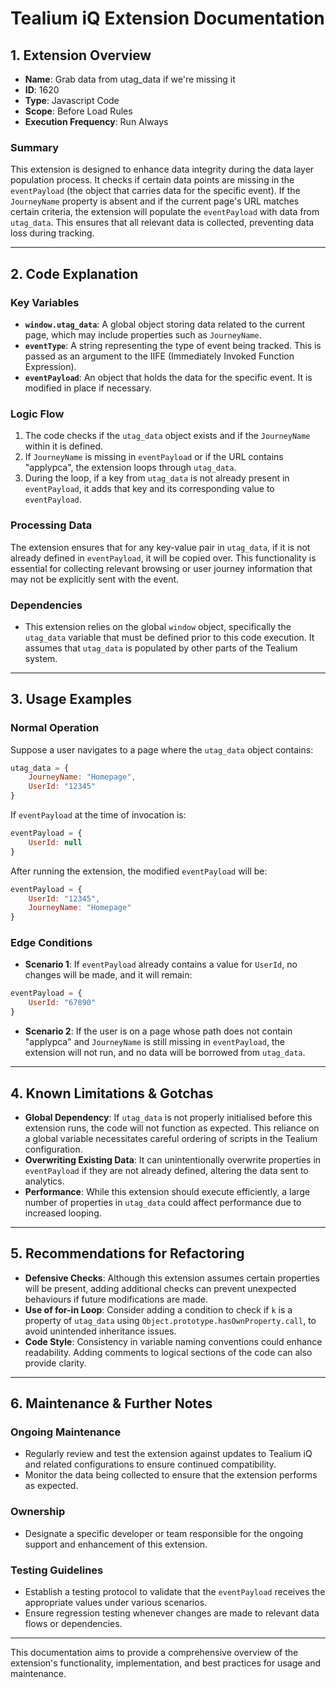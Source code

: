 # Tealium iQ Extension Documentation

## 1. Extension Overview

- **Name**: Grab data from utag_data if we're missing it
- **ID**: 1620
- **Type**: Javascript Code
- **Scope**: Before Load Rules
- **Execution Frequency**: Run Always

### Summary

This extension is designed to enhance data integrity during the data layer population process. It checks if certain data points are missing in the `eventPayload` (the object that carries data for the specific event). If the `JourneyName` property is absent and if the current page's URL matches certain criteria, the extension will populate the `eventPayload` with data from `utag_data`. This ensures that all relevant data is collected, preventing data loss during tracking.

---

## 2. Code Explanation

### Key Variables

- **`window.utag_data`**: A global object storing data related to the current page, which may include properties such as `JourneyName`.
- **`eventType`**: A string representing the type of event being tracked. This is passed as an argument to the IIFE (Immediately Invoked Function Expression).
- **`eventPayload`**: An object that holds the data for the specific event. It is modified in place if necessary.

### Logic Flow

1. The code checks if the `utag_data` object exists and if the `JourneyName` within it is defined.
2. If `JourneyName` is missing in `eventPayload` or if the URL contains "applypca", the extension loops through `utag_data`.
3. During the loop, if a key from `utag_data` is not already present in `eventPayload`, it adds that key and its corresponding value to `eventPayload`.

### Processing Data

The extension ensures that for any key-value pair in `utag_data`, if it is not already defined in `eventPayload`, it will be copied over. This functionality is essential for collecting relevant browsing or user journey information that may not be explicitly sent with the event.

### Dependencies

- This extension relies on the global `window` object, specifically the `utag_data` variable that must be defined prior to this code execution. It assumes that `utag_data` is populated by other parts of the Tealium system.

---

## 3. Usage Examples

### Normal Operation

Suppose a user navigates to a page where the `utag_data` object contains:
```javascript
utag_data = {
    JourneyName: "Homepage",
    UserId: "12345"
}
```

If `eventPayload` at the time of invocation is:
```javascript
eventPayload = {
    UserId: null
}
```

After running the extension, the modified `eventPayload` will be:
```javascript
eventPayload = {
    UserId: "12345",
    JourneyName: "Homepage"
}
```

### Edge Conditions

- **Scenario 1**: If `eventPayload` already contains a value for `UserId`, no changes will be made, and it will remain:
```javascript
eventPayload = {
    UserId: "67890"
}
```
- **Scenario 2**: If the user is on a page whose path does not contain "applypca" and `JourneyName` is still missing in `eventPayload`, the extension will not run, and no data will be borrowed from `utag_data`.

---

## 4. Known Limitations & Gotchas

- **Global Dependency**: If `utag_data` is not properly initialised before this extension runs, the code will not function as expected. This reliance on a global variable necessitates careful ordering of scripts in the Tealium configuration.
- **Overwriting Existing Data**: It can unintentionally overwrite properties in `eventPayload` if they are not already defined, altering the data sent to analytics.
- **Performance**: While this extension should execute efficiently, a large number of properties in `utag_data` could affect performance due to increased looping.

---

## 5. Recommendations for Refactoring

- **Defensive Checks**: Although this extension assumes certain properties will be present, adding additional checks can prevent unexpected behaviours if future modifications are made.
- **Use of for-in Loop**: Consider adding a condition to check if `k` is a property of `utag_data` using `Object.prototype.hasOwnProperty.call`, to avoid unintended inheritance issues.
- **Code Style**: Consistency in variable naming conventions could enhance readability. Adding comments to logical sections of the code can also provide clarity.

---

## 6. Maintenance & Further Notes

### Ongoing Maintenance

- Regularly review and test the extension against updates to Tealium iQ and related configurations to ensure continued compatibility.
- Monitor the data being collected to ensure that the extension performs as expected.

### Ownership

- Designate a specific developer or team responsible for the ongoing support and enhancement of this extension.

### Testing Guidelines

- Establish a testing protocol to validate that the `eventPayload` receives the appropriate values under various scenarios.
- Ensure regression testing whenever changes are made to relevant data flows or dependencies. 

--- 

This documentation aims to provide a comprehensive overview of the extension's functionality, implementation, and best practices for usage and maintenance.